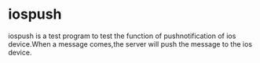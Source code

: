 # iospush
iospush is a test program to test the function of pushnotification of ios device.When a message comes,the server will push the message to the ios device.
